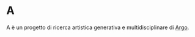 # A

A è un progetto di ricerca artistica generativa e multidisciplinare di [Argo](https://arg.ooo).